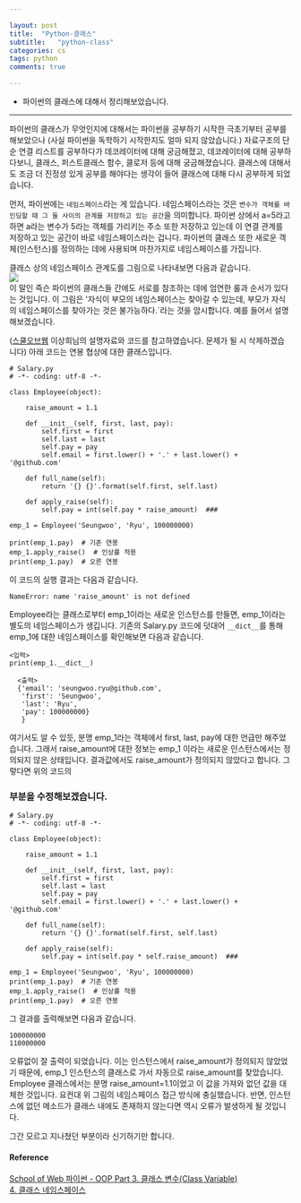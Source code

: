 ```yaml
---

layout: post
title:  "Python-클래스"
subtitle:   "python-class"
categories: cs
tags: python
comments: true

---
```


- 파이썬의 클래스에 대해서 정리해보았습니다.  

---  

파이썬의 클래스가 무엇인지에 대해서는 파이썬을 공부하기 시작한 극초기부터 공부를 해보았으나 (사실 파이썬을 독학하기 시작한지도 얼마 되지 않았습니다.)
자료구조의 단순 연결 리스트를 공부하다가 데코레이터에 대해 궁금해졌고, 데코레이터에 대해 공부하다보니, 클래스, 퍼스트클래스 함수, 클로저 등에 대해 
궁금해졌습니다. 클래스에 대해서도 조금 더 진정성 있게 공부를 해야다는 생각이 들어 클래스에 대해 다시 공부하게 되었습니다. 
 
먼저, 파이썬에는 `네임스페이스`라는 게 있습니다. 
네임스페이스라는 것은 `변수가 객체를 바인딩할 때 그 둘 사이의 관계를 저장하고 있는 공간`을 의미합니다. 
파이썬 상에서 a=5라고 하면 a라는 변수가 5라는 객체를 가리키는 주소 또한 저장하고 있는데 이 연결 관계를 저장하고 있는 공간이 바로 네임스페이스라는 겁니다. 
파이썬의 클래스 또한 새로운 객체(인스턴스)를 정의하는 데에 사용되며 마찬가지로 네임스페이스를 가집니다. 

클래스 상의 네임스페이스 관계도를 그림으로 나타내보면 다음과 같습니다.  
![](http://schoolofweb.net/media/uploads/2016/09/22/object_name_resolution_400x400.png)  
이 말인 즉슨 파이썬의 클래스들 간에도 서로를 참조하는 데에 엄연한 룰과 순서가 있다는 것입니다. 
이 그림은 '자식이 부모의 네임스페이스는 찾아갈 수 있는데, 부모가 자식의 네임스페이스를 찾아가는 것은 불가능하다.`라는 것을 암시합니다. 
예를 들어서 설명해보겠습니다. 

([스쿨오브웹](http://schoolofweb.net/blog/posts/%ED%8C%8C%EC%9D%B4%EC%8D%AC-oop-part-3-%ED%81%B4%EB%9E%98%EC%8A%A4-%EB%B3%80%EC%88%98class-variable/) 
이상희님의 설명자료와 코드를 참고하였습니다. 문제가 될 시 삭제하겠습니다) 아래 코드는 연봉 협상에 대한 클래스입니다.  

```  
# Salary.py
# -*- coding: utf-8 -*-

class Employee(object):
    
    raise_amount = 1.1
    
    def __init__(self, first, last, pay):
        self.first = first
        self.last = last
        self.pay = pay
        self.email = first.lower() + '.' + last.lower() + '@github.com'
        
    def full_name(self):
        return '{} {}'.format(self.first, self.last)
    
    def apply_raise(self):
        self.pay = int(self.pay * raise_amount)  ###

emp_1 = Employee('Seungwoo', 'Ryu', 100000000)  

print(emp_1.pay)  # 기존 연봉
emp_1.apply_raise()  # 인상률 적용
print(emp_1.pay)  # 오른 연봉
```  
이 코드의 실행 결과는 다음과 같습니다.  
```  
NameError: name 'raise_amount' is not defined  
```  
Employee라는 클래스로부터 emp_1이라는 새로운 인스턴스를 만들면, emp_1이라는 별도의 네임스페이스가 생깁니다. 
기존의 Salary.py 코드에 덧대어 `__dict__`를 통해 emp_1에 대한 네임스페이스를 확인해보면 다음과 같습니다.  
```  
<입력>
print(emp_1.__dict__)  
```  
```  
  <출력>
  {'email': 'seungwoo.ryu@github.com',  
   'first': 'Seungwoo',  
   'last': 'Ryu',  
   'pay': 100000000}  
   }  
```   
여기서도 알 수 있듯, 분명 emp_1라는 객체에서 first, last, pay에 대한 언급만 해주었습니다. 그래서 raise_amount에 대한 정보는 
emp_1 이라는 새로운 인스턴스에서는 정의되지 않은 상태입니다. 결과값에서도 raise_amount가 정의되지 않았다고 합니다. 
그렇다면 위의 코드의 
### 부분을 수정해보겠습니다.  

```  
# Salary.py
# -*- coding: utf-8 -*-

class Employee(object):
    
    raise_amount = 1.1
    
    def __init__(self, first, last, pay):
        self.first = first
        self.last = last
        self.pay = pay
        self.email = first.lower() + '.' + last.lower() + '@github.com'
        
    def full_name(self):
        return '{} {}'.format(self.first, self.last)
    
    def apply_raise(self):
        self.pay = int(self.pay * self.raise_amount)  ###

emp_1 = Employee('Seungwoo', 'Ryu', 100000000)  
print(emp_1.pay)  # 기존 연봉
emp_1.apply_raise()  # 인상률 적용
print(emp_1.pay)  # 오른 연봉
```  
그 결과를 출력해보면 다음과 같습니다.  
```  
100000000  
110000000  
```  
오류없이 잘 출력이 되었습니다. 이는 인스턴스에서 raise_amount가 정의되지 않았었기 때문에, emp_1 인스턴스의 클래스로 가서 
자동으로 raise_amount를 찾았습니다. Employee 클래스에서는 분명 raise_amount=1.1이었고 이 값을 가져와 없던 값을 대체한 것입니다. 
요컨대 위 그림의 네임스페이스 접근 방식에 충실했습니다. 
반면, 인스턴스에 없던 메소드가 클래스 내에도 존재하지 않는다면 역시 오류가 발생하게 될 것입니다.  

그간 모르고 지나쳤던 부분이라 신기하기만 합니다.  



#### Reference  
[School of Web 파이썬 - OOP Part 3. 클래스 변수(Class Variable)](http://schoolofweb.net/blog/posts/%ED%8C%8C%EC%9D%B4%EC%8D%AC-oop-part-3-%ED%81%B4%EB%9E%98%EC%8A%A4-%EB%B3%80%EC%88%98class-variable/)  
[4. 클래스 네임스페이스](https://wikidocs.net/1743)
